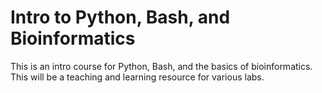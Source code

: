 # Intro to Python, Bash, and Bioinformatics
This is an intro course for Python, Bash, and the basics of bioinformatics. This will be a teaching and learning resource for various labs.
